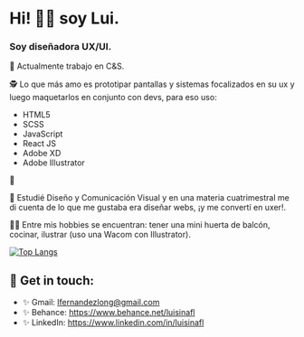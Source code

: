 # Hi! 👋🏼 soy Lui. 

###  Soy diseñadora UX/UI. 

🔭 Actualmente trabajo en C&S.

🕵 Lo que más amo es prototipar pantallas y sistemas focalizados en su ux y luego maquetarlos en conjunto con devs, para eso uso: 
* HTML5
* SCSS
* JavaScript
* React JS
* Adobe XD
* Adobe Illustrator

💖 
 
🌸 Estudié Diseño y Comunicación Visual y en una materia cuatrimestral me di cuenta de lo que me gustaba era diseñar webs, ¡y me convertí en uxer!.

👩🏻 Entre mis hobbies se encuentran: tener una mini huerta de balcón, cocinar, ilustrar (uso una Wacom con Illustrator).



 [![Top Langs](https://github-readme-stats.vercel.app/api/top-langs/?username=luisinafl&layout=compact&theme=buefy)](https://github.com/majoledesma/github-readme-stats)



## 🖤 Get in touch: 
* ✨ Gmail: lfernandezlong@gmail.com
* ✨ Behance: https://www.behance.net/luisinafl
* ✨ LinkedIn: https://www.linkedin.com/in/luisinafl




